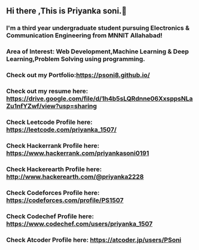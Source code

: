 ## Hi there ,This is Priyanka soni.👋

### I'm a third year undergraduate student pursuing Electronics & Communication Engineering from MNNIT Allahabad!
### Area of Interest: Web Development,Machine Learning & Deep Learning,Problem Solving using programming.
### Check out my Portfolio:https://psoni8.github.io/
### Check out my resume here: https://drive.google.com/file/d/1h4b5sLQRdnne06XxsppsNLaZu1nfYZwf/view?usp=sharing
### Check Leetcode Profile here: https://leetcode.com/priyanka_1507/
### Check Hackerrank Profile here: https://www.hackerrank.com/priyankasoni0191
### Check Hackerearth Profile here: http://www.hackerearth.com/@priyanka2228
### Check Codeforces Profile here: https://codeforces.com/profile/PS1507
### Check Codechef Profile here: https://www.codechef.com/users/priyanka_1507
### Check Atcoder Profile here: https://atcoder.jp/users/PSoni

